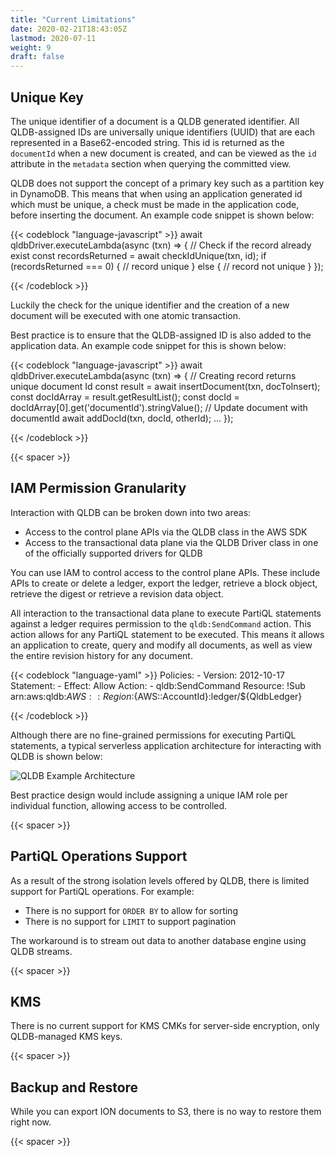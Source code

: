 ```yaml
---
title: "Current Limitations"
date: 2020-02-21T18:43:05Z
lastmod: 2020-07-11
weight: 9
draft: false
---
```


## Unique Key

The unique identifier of a document is a QLDB generated identifier. All QLDB-assigned IDs are universally unique identifiers (UUID) that are each represented in a Base62-encoded string. This id is returned as the `documentId` when a new document is created, and can be viewed as the `id` attribute in the `metadata` section when querying the committed view. 

QLDB does not support the concept of a primary key such as a partition key in DynamoDB. This means that when using an application generated id which must be unique, a check must be made in the application code, before inserting the document. An example code snippet is shown below:

{{< codeblock "language-javascript" >}}
await qldbDriver.executeLambda(async (txn) => {
    // Check if the record already exist
    const recordsReturned = await checkIdUnique(txn, id);
    if (recordsReturned === 0) {
        // record unique
    } else {
        // record not unique
    }
});

{{< /codeblock  >}}

Luckily the check for the unique identifier and the creation of a new document will be executed with one atomic transaction.

Best practice is to ensure that the QLDB-assigned ID is also added to the application data. An example code snippet for this is shown below:

{{< codeblock "language-javascript" >}}
  await qldbDriver.executeLambda(async (txn) => {
    // Creating record returns unique document Id
    const result = await insertDocument(txn, docToInsert);
    const docIdArray = result.getResultList();
    const docId = docIdArray[0].get('documentId').stringValue();
    // Update document with documentId
    await addDocId(txn, docId, otherId);
    ...
  });

{{< /codeblock  >}}

{{< spacer >}}

## IAM Permission Granularity

Interaction with QLDB can be broken down into two areas:

* Access to the control plane APIs via the QLDB class in the AWS SDK
* Access to the transactional data plane via the QLDB Driver class in one of the officially supported drivers for QLDB

You can use IAM to control access to the control plane APIs. These include APIs to create or delete a ledger, export the ledger, retrieve a block object, retrieve the digest or retrieve a revision data object. 

All interaction to the transactional data plane to execute PartiQL statements against a ledger requires permission to the `qldb:SendCommand` action. This action allows for any PartiQL statement to be executed. This means it allows an application to create, query and modify all documents, as well as view the entire revision history for any document.

{{< codeblock "language-yaml" >}}
  Policies:
    - Version: 2012-10-17
      Statement:
        - Effect: Allow 
          Action:
            - qldb:SendCommand
          Resource: !Sub arn:aws:qldb:${AWS::Region}:${AWS::AccountId}:ledger/${QldbLedger}
          
{{< /codeblock  >}}

Although there are no fine-grained permissions for executing PartiQL statements, a typical serverless application architecture for interacting with QLDB is shown below:

![QLDB Example Architecture](/images/QLDB-Guide-Architecture.png)

Best practice design would include assigning a unique IAM role per individual function, allowing access to be controlled.

{{< spacer >}}

## PartiQL Operations Support

As a result of the strong isolation levels offered by QLDB, there is limited support for PartiQL operations. For example:

  * There is no support for `ORDER BY` to allow for sorting
  * There is no support for `LIMIT` to support pagination

The workaround is to stream out data to another database engine using QLDB streams.

{{< spacer >}}

## KMS

There is no current support for KMS CMKs for server-side encryption, only QLDB-managed KMS keys.

{{< spacer >}}

## Backup and Restore

While you can export ION documents to S3, there is no way to restore them right now.

{{< spacer >}}




  